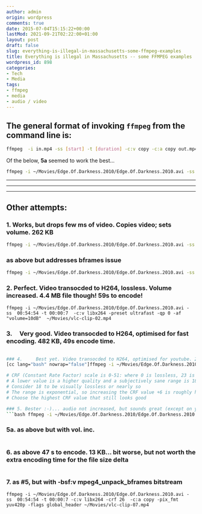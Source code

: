 ```yaml
---
author: admin
origin: wordpress
comments: true
date: 2015-07-04T15:15:22+00:00
lastMod: 2021-09-21T02:22:00+01:00
layout: post
draft: false
slug: everything-is-illegal-in-massachusetts-some-ffmpeg-examples
title: Everything is illegal in Massachusetts -- some FFMPEG examples
wordpress_id: 898
categories:
- Tech
- Media
tags:
- ffmpeg
- media
- audio / video
---
```


## The general format of invoking `ffmpeg` from the command line is:

```bash
ffmpeg  -i in.mp4 -ss [start] -t [duration] -c:v copy -c:a copy out.mp4
```

Of the below, **5a** seemed to work the best...

```bash
ffmpeg -i ~/Movies/Edge.Of.Darkness.2010/Edge.Of.Darkness.2010.avi -ss  00:54:54 -t 00:00:7  -c:v libx264 -crf 26 -af "volume=10dB" -pix_fmt yuv420p ~/Movies/vlc-clip-05a.mp4
```

-----
-----
-----

## Other attempts:

### 1. Works, but drops few ms of video. Copies video; sets volume. 262 KB
```bash
ffmpeg -i ~/Movies/Edge.Of.Darkness.2010/Edge.Of.Darkness.2010.avi -ss  00:54:54 -t 00:00:7  -c:v copy -af "volume=10dB"  ~/Movies/vlc-clip-01.mp4
```

### as above but addresses bframes issue
```bash
ffmpeg -i ~/Movies/Edge.Of.Darkness.2010/Edge.Of.Darkness.2010.avi -ss  00:54:54 -t 00:00:7  -c:v copy  -bsf:v mpeg4_unpack_bframes -af "volume=10dB"  ~/Movies/vlc-clip-01a.mp4
```

### 2. Perfect. Video transocded to H264, lossless. Volume increased. 4.4 MB file though! 59s to encode!
```
ffmpeg -i ~/Movies/Edge.Of.Darkness.2010/Edge.Of.Darkness.2010.avi -ss  00:54:54 -t 00:00:7  -c:v libx264 -preset ultrafast -qp 0 -af "volume=10dB"  ~/Movies/vlc-clip-02.mp4
```

### 3.     Very good. Video transocded to H264, optimised for fast encoding. 482 KB, 49s encode time.
```bash ffmpeg -i ~/Movies/Edge.Of.Darkness.2010/Edge.Of.Darkness.2010.avi -ss  00:54:54 -t 00:00:7  -c:v libx264 -preset ultrafast -af "volume=10dB"  ~/Movies/vlc-clip-03.mp4

### 4.     Best yet. Video transocded to H264, optimised for youtube. 246 KB. 47s to encode.
[cc lang="bash" nowrap="false"]ffmpeg -i ~/Movies/Edge.Of.Darkness.2010/Edge.Of.Darkness.2010.avi -ss  00:54:54 -t 00:00:7  -c:v libx264 -preset slow -af "volume=10dB" -pix_fmt yuv420p ~/Movies/vlc-clip-04.mp4```

# CRF (Constant Rate Factor) scale is 0-51: where 0 is lossless, 23 is default, and 51 is worst possible.
# A lower value is a higher quality and a subjectively sane range is 18-28.
# Consider 18 to be visually lossless or nearly so
# The range is exponential, so increasing the CRF value +6 is roughly half the bitrate.
# Choose the highest CRF value that still looks good

### 5. Bester :-)... audio not increased, but sounds great (except on youtube. Grrr). Quality just fine. 185 KB. 30s to encode.
```bash ffmpeg -i ~/Movies/Edge.Of.Darkness.2010/Edge.Of.Darkness.2010.avi -ss  00:54:54 -t 00:00:7  -c:v libx264 -crf 26 -c:a copy -pix_fmt yuv420p ~/Movies/vlc-clip-05.mp4
```

### 5a. as above but with vol. inc.
```bash ffmpeg -i ~/Movies/Edge.Of.Darkness.2010/Edge.Of.Darkness.2010.avi -ss  00:54:54 -t 00:00:7  -c:v libx264 -crf 26 -af "volume=10dB" -pix_fmt yuv420p ~/Movies/vlc-clip-05a.mp4
```

### 6. as above 47 s to encode. 13 KB... bit worse, but not worth the extra encoding time for the file size delta
```bash ffmpeg -i ~/Movies/Edge.Of.Darkness.2010/Edge.Of.Darkness.2010.avi -ss  00:54:54 -t 00:00:7  -c:v libx264 -crf 30  -c:a copy -pix_fmt yuv420p ~/Movies/vlc-clip-06.mp4
```

### 7. as #5, but with -bsf:v mpeg4_unpack_bframes bitstream
```
ffmpeg -i ~/Movies/Edge.Of.Darkness.2010/Edge.Of.Darkness.2010.avi -ss  00:54:54 -t 00:00:7 -c:v libx264 -crf 26  -c:a copy -pix_fmt yuv420p -flags global_header ~/Movies/vlc-clip-07.mp4
```

```bash ffmpeg -i ~/Movies/L-sit.mp4 -c:v libx264 -crf 26 -c:a copy -pix_fmt yuv420p ~/Movies/l-sit-01.mp4
```
